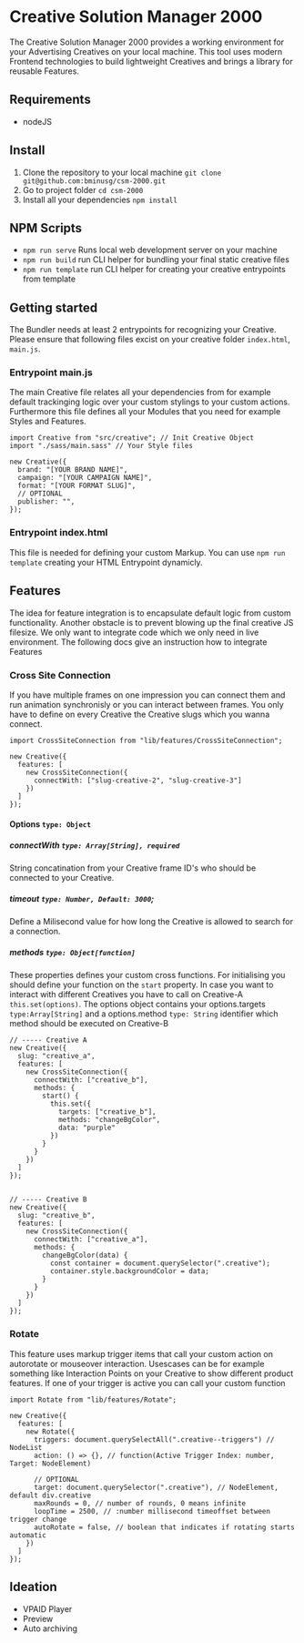 # Creative Solution Manager 2000

The Creative Solution Manager 2000 provides a working environment for your Advertising Creatives on your local machine. This tool uses modern Frontend technologies to build lightweight Creatives and brings a library for reusable Features.

## Requirements

- nodeJS

## Install

1. Clone the repository to your local machine `git clone git@github.com:bminusg/csm-2000.git`
2. Go to project folder `cd csm-2000`
3. Install all your dependencies `npm install`

## NPM Scripts

- `npm run serve` Runs local web development server on your machine
- `npm run build` run CLI helper for bundling your final static creative files
- `npm run template` run CLI helper for creating your creative entrypoints from template

## Getting started

The Bundler needs at least 2 entrypoints for recognizing your Creative. Please ensure that following files excist on your creative folder `index.html`, `main.js`.

### Entrypoint main.js

The main Creative file relates all your dependencies from for example default trackinging logic over your custom stylings to your custom actions.
Furthermore this file defines all your Modules that you need for example Styles and Features.

```JS
import Creative from "src/creative"; // Init Creative Object
import "./sass/main.sass" // Your Style files

new Creative({
  brand: "[YOUR BRAND NAME]",
  campaign: "[YOUR CAMPAIGN NAME]",
  format: "[YOUR FORMAT SLUG]",
  // OPTIONAL
  publisher: "",
});

```

### Entrypoint index.html

This file is needed for defining your custom Markup. You can use `npm run template` creating your HTML Entrypoint dynamicly.

## Features

The idea for feature integration is to encapsulate default logic from custom functionality. Another obstacle is to prevent blowing up the final creative JS filesize. We only want to integrate code which we only need in live environment. The following docs give an instruction how to integrate Features

### Cross Site Connection

If you have multiple frames on one impression you can connect them and run animation synchronisly or you can interact between frames. You only have to define on every Creative the Creative slugs which you wanna connect.

```JS
import CrossSiteConnection from "lib/features/CrossSiteConnection";

new Creative({
  features: [
    new CrossSiteConnection({
      connectWith: ["slug-creative-2", "slug-creative-3"]
    })
  ]
});

```

#### Options `type: Object`

##### connectWith `type: Array[String], required`

String concatination from your Creative frame ID's who should be connected to your Creative.

##### timeout `type: Number, Default: 3000`;

Define a Milisecond value for how long the Creative is allowed to search for a connection.

##### methods `type: Object[function]`

These properties defines your custom cross functions. For initialising you should define your function on the `start` property.
In case you want to interact with different Creatives you have to call on Creative-A `this.set(options)`. The options object contains your options.targets `type:Array[String]` and a options.method `type: String` identifier which method should be executed on Creative-B

```JS
// ----- Creative A
new Creative({
  slug: "creative_a",
  features: [
    new CrossSiteConnection({
      connectWith: ["creative_b"],
      methods: {
        start() {
          this.set({
            targets: ["creative_b"],
            methods: "changeBgColor",
            data: "purple"
          })
        }
      }
    })
  ]
});


// ----- Creative B
new Creative({
  slug: "creative_b",
  features: [
    new CrossSiteConnection({
      connectWith: ["creative_a"],
      methods: {
        changeBgColor(data) {
          const container = document.querySelector(".creative");
          container.style.backgroundColor = data;
        }
      }
    })
  ]
});

```

### Rotate

This feature uses markup trigger items that call your custom action on autorotate or mouseover interaction. Usescases can be for example something like Interaction Points on your Creative to show different product features. If one of your trigger is active you can call your custom function

```JS
import Rotate from "lib/features/Rotate";

new Creative({
  features: [
    new Rotate({
      triggers: document.querySelectAll(".creative--triggers") // NodeList
      action: () => {}, // function(Active Trigger Index: number, Target: NodeElement)

      // OPTIONAL
      target: document.querySelector(".creative"), // NodeElement, default div.creative
      maxRounds = 0, // number of rounds, 0 means infinite
      loopTime = 2500, // :number millisecond timeoffset between trigger change
      autoRotate = false, // boolean that indicates if rotating starts automatic
    })
  ]
});

```

## Ideation

- VPAID Player
- Preview
- Auto archiving
